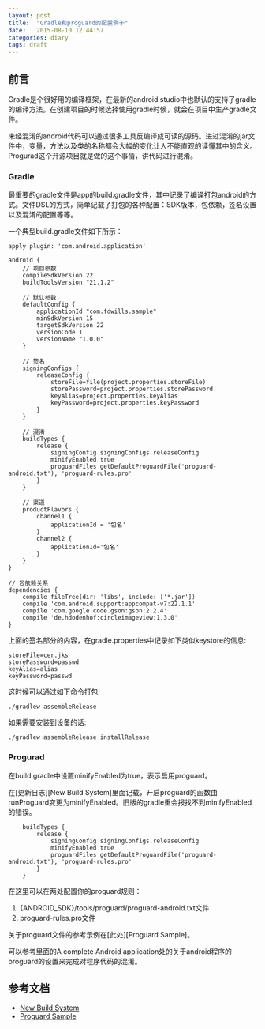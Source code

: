 ```yaml
---
layout: post
title:  "Gradle和proguard的配置例子"
date:   2015-08-10 12:44:57
categories: diary
tags: draft
---
```


## 前言

Gradle是个很好用的编译框架，在最新的android studio中也默认的支持了gradle的编译方法。在创建项目的时候选择使用gradle时候，就会在项目中生产gradle文件。

未经混淆的android代码可以通过很多工具反编译成可读的源码。进过混淆的jar文件中，变量，方法以及类的名称都会大幅的变化让人不能直观的读懂其中的含义。Progurad这个开源项目就是做的这个事情，讲代码进行混淆。

### Gradle

最重要的gradle文件是app的build.gradle文件，其中记录了编译打包android的方式。文件DSL的方式，简单记载了打包的各种配置：SDK版本，包依赖，签名设置以及混淆的配置等等。

一个典型build.gradle文件如下所示：

```
apply plugin: 'com.android.application'

android {
    // 项目参数
    compileSdkVersion 22
    buildToolsVersion "21.1.2"

    // 默认参数
    defaultConfig {
        applicationId "com.fdwills.sample"
        minSdkVersion 15
        targetSdkVersion 22
        versionCode 1
        versionName "1.0.0"
    }

    // 签名
    signingConfigs {
        releaseConfig {
            storeFile=file(project.properties.storeFile)
            storePassword=project.properties.storePassword
            keyAlias=project.properties.keyAlias
            keyPassword=project.properties.keyPassword
        }
    }

    // 混淆
    buildTypes {
        release {
            signingConfig signingConfigs.releaseConfig
            minifyEnabled true
            proguardFiles getDefaultProguardFile('proguard-android.txt'), 'proguard-rules.pro'
        }
    }

    // 渠道
    productFlavors {
        channel1 {
            applicationId = '包名'
        }
        channel2 {
            applicationId='包名'
        }
    }
}

// 包依赖关系
dependencies {
    compile fileTree(dir: 'libs', include: ['*.jar'])
    compile 'com.android.support:appcompat-v7:22.1.1'
    compile 'com.google.code.gson:gson:2.2.4'
    compile 'de.hdodenhof:circleimageview:1.3.0'
}
```

上面的签名部分的内容，在gradle.properties中记录如下类似keystore的信息:

```
storeFile=cer.jks
storePassword=passwd
keyAlias=alias
keyPassword=passwd
```

这时候可以通过如下命令打包:

```
./gradlew assembleRelease
```

如果需要安装到设备的话:

```
./gradlew assembleRelease installRelease
```

### Progurad

在build.gradle中设置minifyEnabled为true，表示启用proguard。

在[更新日志][New Build System]里面记载，开启proguard的函数由runProguard变更为minifyEnabled。旧版的gradle重会报找不到minifyEnabled的错误。

```
    buildTypes {
        release {
            signingConfig signingConfigs.releaseConfig
            minifyEnabled true
            proguardFiles getDefaultProguardFile('proguard-android.txt'), 'proguard-rules.pro'
        }
    }
```

在这里可以在两处配置你的proguard规则：

1. {ANDROID_SDK}/tools/proguard/proguard-android.txt文件
2. proguard-rules.pro文件

关于proguard文件的参考示例在[此处][Proguard Sample]。

可以参考里面的A complete Android application处的关于android程序的proguard的设置来完成对程序代码的混淆。

## 参考文档

* [New Build System](http://tools.android.com/tech-docs/new-build-system)
* [Proguard Sample](http://proguard.sourceforge.net/manual/examples.html)
